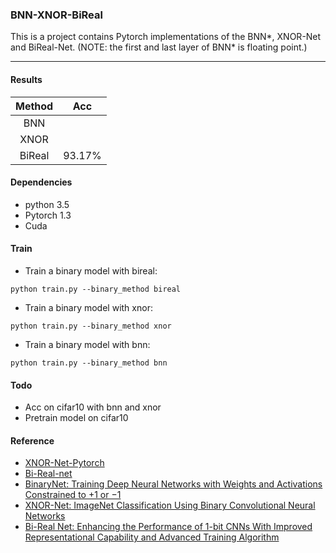 ### BNN-XNOR-BiReal
This is a project contains Pytorch implementations of the BNN*, XNOR-Net and BiReal-Net.
(NOTE: the first and last layer of BNN* is floating point.)

---
#### Results 
| **Method**   | **Acc**  | 
|:--:|:--:|
|   BNN  |   |
| XNOR  |   |
| BiReal  | 93.17% |

#### Dependencies
- python 3.5
- Pytorch 1.3
- Cuda

#### Train
- Train a binary model with bireal:
```
python train.py --binary_method bireal
```
- Train a binary model with xnor:
```
python train.py --binary_method xnor
```
- Train a binary model with bnn:
```
python train.py --binary_method bnn
```
#### Todo
- Acc on cifar10 with bnn and xnor
- Pretrain model on cifar10

#### Reference
- [XNOR-Net-Pytorch](https://github.com/jiecaoyu/XNOR-Net-PyTorch)
- [Bi-Real-net](https://github.com/liuzechun/Bi-Real-net)
- [BinaryNet: Training Deep Neural Networks with Weights and Activations Constrained to +1 or −1](https://arxiv.org/pdf/1602.02830v1.pdf)
- [XNOR-Net: ImageNet Classification Using Binary Convolutional Neural Networks](https://arxiv.org/pdf/1603.05279.pdf)
- [Bi-Real Net: Enhancing the Performance of 1-bit CNNs With Improved Representational Capability and Advanced Training Algorithm](https://openaccess.thecvf.com/content_ECCV_2018/papers/zechun_liu_Bi-Real_Net_Enhancing_ECCV_2018_paper.pdf)
